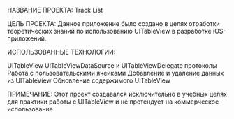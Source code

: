НАЗВАНИЕ ПРОЕКТА: 
Track List

ЦЕЛЬ ПРОЕКТА: 
Данное приложение было создано в целях отработки теоретических знаний по использованию UITableView в разработке iOS-приложений.


ИСПОЛЬЗОВАННЫЕ ТЕХНОЛОГИИ:

UITableView
UITableViewDataSource и UITableViewDelegate протоколы
Работа с пользовательскими ячейками
Добавление и удаление данных из UITableView
Обновление содержимого UITableView

ПРИМЕЧАНИЕ: 
Этот проект создавался исключительно в учебных целях для практики работы с UITableView и не претендует на коммерческое использование.

